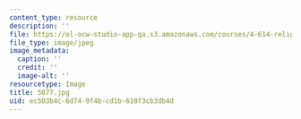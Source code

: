 ```yaml
---
content_type: resource
description: ''
file: https://ol-ocw-studio-app-qa.s3.amazonaws.com/courses/4-614-religious-architecture-and-islamic-cultures-fall-2002/ec503b4c6d749f4bcd1b610f3cb3db4d_5077.jpg
file_type: image/jpeg
image_metadata:
  caption: ''
  credit: ''
  image-alt: ''
resourcetype: Image
title: 5077.jpg
uid: ec503b4c-6d74-9f4b-cd1b-610f3cb3db4d
---
```

